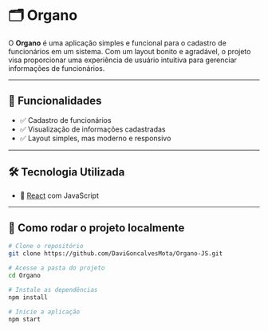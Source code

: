 # 🗂️ Organo

O **Organo** é uma aplicação simples e funcional para o cadastro de funcionários em um sistema. Com um layout bonito e agradável, o projeto visa proporcionar uma experiência de usuário intuitiva para gerenciar informações de funcionários.

---

## 🚀 Funcionalidades

- ✅ Cadastro de funcionários
- ✅ Visualização de informações cadastradas
- ✅ Layout simples, mas moderno e responsivo

---

## 🛠️ Tecnologia Utilizada

- 🔹 [React](https://reactjs.org/) com JavaScript

---

## 🧪 Como rodar o projeto localmente

```bash
# Clone o repositório
git clone https://github.com/DaviGoncalvesMota/Organo-JS.git

# Acesse a pasta do projeto
cd Organo

# Instale as dependências
npm install

# Inicie a aplicação
npm start
